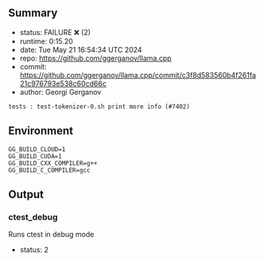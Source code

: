 ## Summary

- status:  FAILURE ❌ (2)
- runtime: 0:15.20
- date:    Tue May 21 16:54:34 UTC 2024
- repo:    https://github.com/ggerganov/llama.cpp
- commit:  https://github.com/ggerganov/llama.cpp/commit/c3f8d583560b4f261fa21c976793e538c60cd66c
- author:  Georgi Gerganov
```
tests : test-tokenizer-0.sh print more info (#7402)
```

## Environment

```
GG_BUILD_CLOUD=1
GG_BUILD_CUDA=1
GG_BUILD_CXX_COMPILER=g++
GG_BUILD_C_COMPILER=gcc
```

## Output

### ctest_debug

Runs ctest in debug mode
- status: 2
```

```

